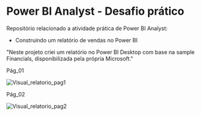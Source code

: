 # Power BI Analyst - Desafio prático

Repositório relacionado a atividade prática de Power BI Analyst:

- Construindo um relatório de vendas no Power BI

"Neste projeto criei um relatório no Power BI Desktop com base na sample Financials, disponibilizada pela própria Microsoft."

Pág_01

![Visual_relatorio_pag1](https://github.com/hlctr/Desafio-de-Projetos_DIO/assets/168038168/661c110c-3aea-4fc5-96e9-7bfae881c6c3)

Pág_02

![Visual_relatorio_pag2](https://github.com/hlctr/Desafio-de-Projetos_DIO/assets/168038168/6b6f0259-29ad-4e66-a5ce-796910469968)
